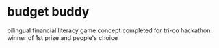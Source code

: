 # budget buddy
bilingual financial literacy game concept completed for tri-co hackathon. winner of 1st prize and people's choice
